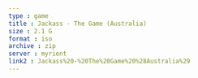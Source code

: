 ```yaml
---
type : game
title : Jackass - The Game (Australia)
size : 2.1 G
format : iso
archive : zip
server : myrient
link2 : Jackass%20-%20The%20Game%20%28Australia%29
---
```

